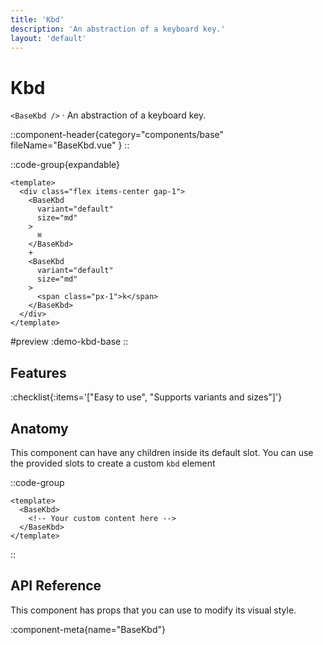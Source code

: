 ```yaml
---
title: 'Kbd'
description: 'An abstraction of a keyboard key.'
layout: 'default'
---
```


# Kbd

`<BaseKbd />` · An abstraction of a keyboard key.

::component-header{category="components/base" fileName="BaseKbd.vue" }
::

::code-group{expandable}

```vue [Comp.vue]
<template>
  <div class="flex items-center gap-1">
    <BaseKbd
      variant="default"
      size="md"
    >
      ⌘
    </BaseKbd>
    +
    <BaseKbd
      variant="default"
      size="md"
    >
      <span class="px-1">k</span>
    </BaseKbd>
  </div>
</template>
```

#preview
:demo-kbd-base
::

## Features

:checklist{:items='["Easy to use", "Supports variants and sizes"]'}

## Anatomy
This component can have any children inside its default slot. You can use the provided slots to create a custom `kbd` element

::code-group

```vue [Comp.vue]
<template>
  <BaseKbd>
    <!-- Your custom content here -->
  </BaseKbd>
</template>
```

::

## API Reference

This component has props that you can use to modify its visual style.

:component-meta{name="BaseKbd"}
